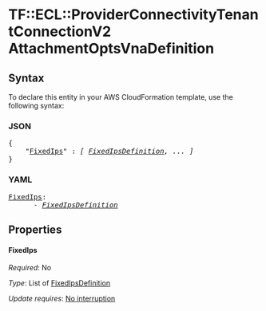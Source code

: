 # TF::ECL::ProviderConnectivityTenantConnectionV2 AttachmentOptsVnaDefinition

## Syntax

To declare this entity in your AWS CloudFormation template, use the following syntax:

### JSON

<pre>
{
    "<a href="#fixedips" title="FixedIps">FixedIps</a>" : <i>[ <a href="fixedipsdefinition.md">FixedIpsDefinition</a>, ... ]</i>
}
</pre>

### YAML

<pre>
<a href="#fixedips" title="FixedIps">FixedIps</a>: <i>
      - <a href="fixedipsdefinition.md">FixedIpsDefinition</a></i>
</pre>

## Properties

#### FixedIps

_Required_: No

_Type_: List of <a href="fixedipsdefinition.md">FixedIpsDefinition</a>

_Update requires_: [No interruption](https://docs.aws.amazon.com/AWSCloudFormation/latest/UserGuide/using-cfn-updating-stacks-update-behaviors.html#update-no-interrupt)

